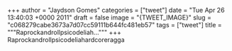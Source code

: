 
+++
author = "Jaydson Gomes"
categories = ["tweet"]
date = "Tue Apr 26 13:40:03 +0000 2011"
draft = false
image = "{TWEET_IMAGE}"
slug = "c068279cabe3673a7d07cc59111b644fc481eb57"
tags = ["tweet"]
title = """Raprockandrollpsicodeliah..."""
+++
Raprockandrollpsicodeliahardcoreragga
